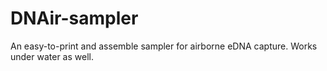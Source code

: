 # DNAir-sampler
An easy-to-print and assemble sampler for airborne eDNA capture. Works under water as well.

